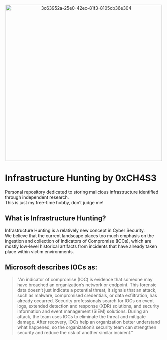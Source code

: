 <p align="center">
  <img width="500" height="500" alt="3c63952a-25e0-42ec-81f3-8105cb36e304" src="https://github.com/user-attachments/assets/5fab6661-c340-4389-b9be-d1ce3717bef6" />
</p>

# Infrastructure Hunting by 0xCH4S3  

Personal repository dedicated to storing malicious infrastructure identified through independent research.  
This is just my free-time hobby, don’t judge me! 



## What is Infrastructure Hunting?  

Infrastructure Hunting is a relatively new concept in Cyber Security.  
We believe that the current landscape places too much emphasis on the ingestion and collection of Indicators of Compromise (IOCs), which are mostly low-level historical artifacts from incidents that have already taken place within victim environments.  



## Microsoft describes IOCs as:  

> "An indicator of compromise (IOC) is evidence that someone may have breached an organization’s network or endpoint. This forensic data doesn’t just indicate a potential threat, it signals that an attack, such as malware, compromised credentials, or data exfiltration, has already occurred. Security professionals search for IOCs on event logs, extended detection and response (XDR) solutions, and security information and event management (SIEM) solutions. During an attack, the team uses IOCs to eliminate the threat and mitigate damage. After recovery, IOCs help an organization better understand what happened, so the organization’s security team can strengthen security and reduce the risk of another similar incident."
